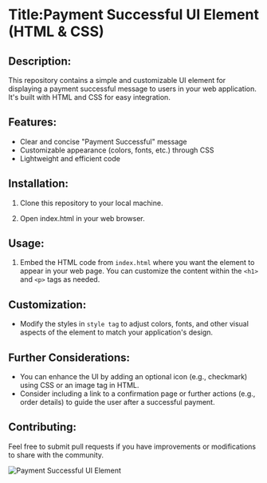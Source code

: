 # Title:Payment Successful UI Element (HTML & CSS)

## Description:

This repository contains a simple and customizable UI element for displaying a payment successful message to users in your web application. It's built with HTML and CSS for easy integration.

## Features:

- Clear and concise "Payment Successful" message
- Customizable appearance (colors, fonts, etc.) through CSS
- Lightweight and efficient code

## Installation:

1. Clone this repository to your local machine.

2. Open index.html in your web browser.

## Usage:

1. Embed the HTML code from `index.html` where you want the element to appear in your web page. You can customize the content within the `<h1>` and `<p>` tags as needed.

## Customization:

- Modify the styles in `style tag` to adjust colors, fonts, and other visual aspects of the element to match your application's design.

## Further Considerations:
- You can enhance the UI by adding an optional icon (e.g., checkmark) using CSS or an image tag in HTML.
- Consider including a link to a confirmation page or further actions (e.g., order details) to guide the user after a successful payment.

## Contributing:

Feel free to submit pull requests if you have improvements or modifications to share with the community.

![Payment Successful UI Element](images/screen.png)